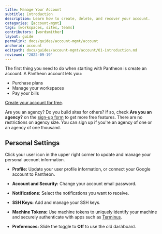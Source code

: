 ```yaml
---
title: Manage Your Account
subtitle: Introduction
description: Learn how to create, delete, and recover your account.
categories: [account-mgmt]
tags: [workspaces, sites, teams]
contributors: [wordsmither]
layout: guide
permalink: docs/guides/account-mgmt/account
anchorid: account
editpath: docs/guides/account-mgmt/account/01-introduction.md
reviewed: "2022-09-19"
---
```


The first thing you need to do when starting with Pantheon is create an account. A Pantheon account lets you:

- Purchase plans
- Manage your workspaces
- Pay your bills

[Create your account for free](https://pantheon.io/register?docs).

<Alert title="Note" type="info">

Are you an agency? Do you build sites for others? If so, check **Are you an agency?** on the [sign-up form](https://pantheon.io/register?docs) to get more free features. There are no restrictions on agency size. You can sign up if you're an agency of one or an agency of one thousand.

</Alert>

## Personal Settings

Click your user icon in the upper right corner to update and manage your personal account information. 

  - **Profile:** Update your user profile information, or connect your Google account to Pantheon.

  - **Account and Security:** Change your account email password.

  - **Notifications:** Select the notifications you want to receive.

  - **SSH Keys:** Add and manage your SSH keys.

  - **Machine Tokens:** Use machine tokens to uniquely identify your machine and securely authenticate with apps such as [Terminus](/terminus).

  - **Preferences:** Slide the toggle to **Off** to use the old dashboard. 
